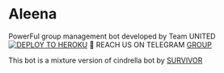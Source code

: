 # Aleena
PowerFul group management bot developed by Team UNITED
[![DEPLOY TO HEROKU](https://telegra.ph/file/e3685fe4b49df44a374a8.jpg)](https://heroku.com/deploy?template=https://github.com/Zyruz-ramu/Aleena.git)
📩 REACH US ON TELEGRAM [GROUP ](https://t.me/joinchat/StXCFddwsIKHOurr)
 
 
 This bot is a mixture version of cindrella bot by [SURVIVOR](https://t.me/Sur-vivor) 
 
 
